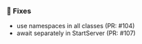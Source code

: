 ### 🐛 Fixes

- use namespaces in all classes (PR: #104)
- await separately in StartServer (PR: #107)

